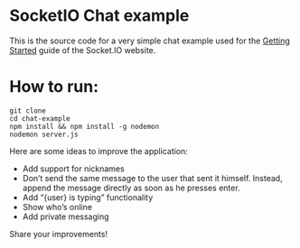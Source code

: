 # SocketIO Chat example

This is the source code for a very simple chat example used for 
the [Getting Started](http://socket.io/get-started/chat/) guide 
of the Socket.IO website.

# How to run:

	git clone 
	cd chat-example
	npm install && npm install -g nodemon
	nodemon server.js

Here are some ideas to improve the application:

- Add support for nicknames
- Don’t send the same message to the user that sent it himself. Instead, append the message directly as soon as he presses enter.
- Add “{user} is typing” functionality
- Show who’s online
- Add private messaging

Share your improvements!
